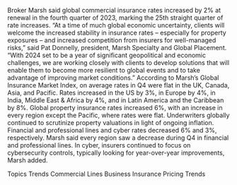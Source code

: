 Broker Marsh said global commercial insurance rates increased by 2% at renewal in the fourth quarter of 2023, marking the 25th straight quarter of rate increases.
“At a time of much global economic uncertainty, clients will welcome the increased stability in insurance rates – especially for property exposures – and increased competition from insurers for well-managed risks,” said Pat Donnelly, president, Marsh Specialty and Global Placement. “With 2024 set to be a year of significant geopolitical and economic challenges, we are working closely with clients to develop solutions that will enable them to become more resilient to global events and to take advantage of improving market conditions.”
According to Marsh’s Global Insurance Market Index, on average rates in Q4 were flat in the UK, Canada, Asia, and Pacific. Rates increased in the US by 3%, in Europe by 4%, in India, Middle East & Africa by 4%, and in Latin America and the Caribbean by 8%.
Global property insurance rates increased 6%, with an increase in every region except the Pacific, where rates were flat. Underwriters globally continued to scrutinize property valuations in light of ongoing inflation.
Financial and professional lines and cyber rates decreased 6% and 3%, respectively. Marsh said every region saw a decrease during Q4 in financial and professional lines. In cyber, insurers continued to focus on cybersecurity controls, typically looking for year-over-year improvements, Marsh added.

Topics
Trends
Commercial Lines
Business Insurance
Pricing Trends
